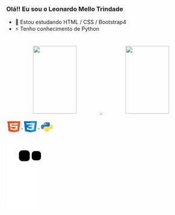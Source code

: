 ### Olá!! Eu sou o Leonardo Mello Trindade

- 🌱 Estou estudando HTML / CSS / Bootstrap4
- ⚡ Tenho conhecimento de Python

<br>

<div align="center">
  <a href="https://github.com/LeonardoMelloTrindade">
  <img width="48%" height="180em" src="https://github-readme-stats.vercel.app/api?username=LeonardoMelloTrindade&show_icons=true&theme=dark&include_all_commits=true&count_private=true"/>
  <img width="48%" height="180em" src="https://github-readme-stats.vercel.app/api/top-langs/?username=LeonardoMelloTrindade&layout=compact&langs_count=7&theme=dark"/>
</div>

<br>

<img align="center" alt="Rafa-HTML" height="30" width="40" src="https://raw.githubusercontent.com/devicons/devicon/master/icons/html5/html5-original.svg">
<img align="center" alt="Rafa-CSS" height="30" width="40" src="https://raw.githubusercontent.com/devicons/devicon/master/icons/css3/css3-original.svg">
<img align="center" alt="Rafa-Python" height="30" width="40" src="https://raw.githubusercontent.com/devicons/devicon/master/icons/python/python-original.svg">

  ![snake gif](https://github.com/LeonardoMelloTrindade/LeonardoMelloTrindade/blob/output/github-contribution-grid-snake.svg)
